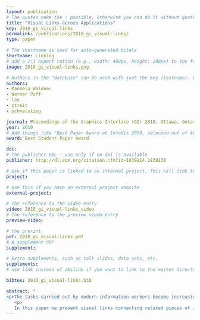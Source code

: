 ```yaml
---
layout: publication
# The quotes make the : possible, otherwise you can do it without quotes
title: "Visual Links across Applications"
key: 2010_gi_visual-links
permalink: /publications/2010_gi_visual-links/
type: paper

# The shortname is used for auto-generated titels
shortname: Linking
# add a 2:1 aspect ration (e.g., width: 400px, height: 200px) to the folder /assets/images/papers/
image: 2010_gi_visual-links.png

# Authors in the "database" can be used with just the key (lastname). Others can be written properly.
authors:
- Manuela Waldner
- Werner Puff
- lex
- streit
- schmalstieg

journal: Proceedings of the Graphics Interface (GI) 2010, Ottawa, Ontario, Canada
year: 2010
# Add things like "Best Paper Award at InfoVis 2099, selected out of 4000 submissions" 
award: Best Student Paper Award

doi:
# The publisher URL - use only if no doi is available
publisher: http://dl.acm.org/citation.cfm?id=1839214.1839238

# Use if this paper is linked to an internal project. This will link to the project site
project:

# Use this if you have an external project website 
external-project: 

# The reference to the video entry
video: 2010_gi_visual-links_video
# The reference to the preview viedo entry 
preview-video:

# the prerint
pdf: 2010_gi_visual-links.pdf
# A supplement PDF
supplement: 

# Extra supplements, such as talk slides, data sets, etc. 
supplements:
# use link instead of abslink if you want to link to the master directory

bibtex: 2010_gi_visual-links.bib

abstract: "
<p>The tasks carried out by modern information workers become increasingly complex and time-consuming. They often require to evaluate, interpret, and compare information from different sources presented in multiple application windows. With large, high resolution displays, multiple application windows can be arranged in a way so that a large amount of information is visible simultaneously. However, individual application windows' contents and visual representations are isolated and relations between information items contained in these windows are not explicit. Thus, relating and comparing information across applications has to be executed manually by the user, which is a tedious and error-prone task.</p>
   <p>
   In this paper we present visual links connecting related pieces of information across application windows and thereby guiding the user's attention to relevant information. Applications are coordinated by a management application accessible via a light-weight interface. User selections are synchronized across registered applications and visual links are rendered on top of the desktop content by a window manager. Initial user feedback was very positive and indicates that visual links improve task efficiency when analyzing information from multiple sources.</p>"
---
```

